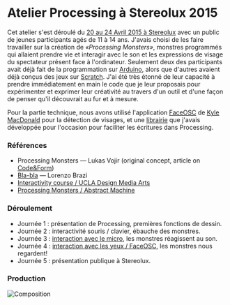 Atelier Processing à Stereolux 2015
====================================
Cet atelier s'est déroulé du [20 au 24 Avril 2015 à Stereolux](http://www.stereolux.org/apprendre-pratiquer/atelier-processing-art-20-04-2015) avec un public de jeunes participants agés de 11 à 14 ans.
J'avais choisi de les faire travailler sur la création de *«Processing Monsters»*, monstres programmés qui allaient prendre vie et interagir avec le son et les expressions de visage du spectateur présent face à l'ordinateur.
Seulement deux des participants avait déjà fait de la programmation sur [Arduino](http://www.arduino.cc/), alors que d'autres avaient déjà conçus des jeux sur [Scratch](https://scratch.mit.edu/). J'ai été très étonné de leur capacité à prendre immédiatement en main le code que je leur proposais pour expérimenter et exprimer leur créativité au travers d'un outil et d'une façon de penser qu'il découvrait au fur et à mesure. 

Pour la partie technique, nous avons utilisé l'application [FaceOSC](https://vimeo.com/26098366) de [Kyle MacDonald](http://kylemcdonald.net/) pour la détection de visages, et une [librairie](https://github.com/v3ga/v3ga-processing-libs) que j'avais développée pour l'occasion pour faciliter les écritures dans Processing.

### Références
* Processing Monsters — Lukas Vojir (original concept, article on [Code&Form](http://workshop.evolutionzone.com/2008/11/12/processing-monsters/))
* [Bla-bla](http://www.creativeapplications.net/processing/bla-bla-bla-iphone-of-processing-sound/) — Lorenzo Brazi
* [Interactivity course / UCLA Design Media Arts](http://workshop.evolutionzone.com/2008/11/12/processing-monsters/) 
* [Processing Monsters / Abstract Machine](http://www.abstractmachine.net/blog/processing-monsters/)

### Déroulement
* Journée 1 : présentation de Processing, premières fonctions de dessin.
* Journée 2 : interactivité souris / clavier, ébauche des monstres.
* Journée 3 : [interaction avec le micro](https://github.com/v3ga/v3ga-processing-libs/blob/master/v3ga/examples/MicroInput/MicroInput.pde), les monstres réagissent au son.
* Journée 4 : [interaction avec les yeux / FaceOSC](https://github.com/v3ga/Workshop_Processing_Stereolux_2015/blob/master/sketch_jour04_suivre_visage/sketch_jour04_suivre_visage.pde), les monstres nous regardent!
* Journée 5 : présentation publique à Stereolux.

### Production
![Composition](http://v3ga.github.io/Images/Workshop_Processing_Stereolux_2015/composition.ok.png)






